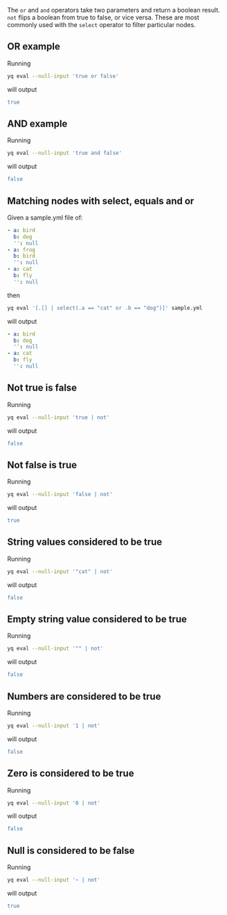The `or` and `and` operators take two parameters and return a boolean result. `not` flips a boolean from true to false, or vice versa. These are most commonly used with the `select` operator to filter particular nodes.
## OR example
Running
```bash
yq eval --null-input 'true or false'
```
will output
```yaml
true
```

## AND example
Running
```bash
yq eval --null-input 'true and false'
```
will output
```yaml
false
```

## Matching nodes with select, equals and or
Given a sample.yml file of:
```yaml
- a: bird
  b: dog
  '': null
- a: frog
  b: bird
  '': null
- a: cat
  b: fly
  '': null
```
then
```bash
yq eval '[.[] | select(.a == "cat" or .b == "dog")]' sample.yml
```
will output
```yaml
- a: bird
  b: dog
  '': null
- a: cat
  b: fly
  '': null
```

## Not true is false
Running
```bash
yq eval --null-input 'true | not'
```
will output
```yaml
false
```

## Not false is true
Running
```bash
yq eval --null-input 'false | not'
```
will output
```yaml
true
```

## String values considered to be true
Running
```bash
yq eval --null-input '"cat" | not'
```
will output
```yaml
false
```

## Empty string value considered to be true
Running
```bash
yq eval --null-input '"" | not'
```
will output
```yaml
false
```

## Numbers are considered to be true
Running
```bash
yq eval --null-input '1 | not'
```
will output
```yaml
false
```

## Zero is considered to be true
Running
```bash
yq eval --null-input '0 | not'
```
will output
```yaml
false
```

## Null is considered to be false
Running
```bash
yq eval --null-input '~ | not'
```
will output
```yaml
true
```

